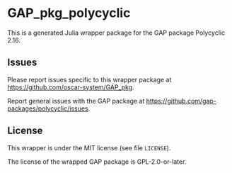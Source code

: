 # GAP_pkg_polycyclic

This is a generated Julia wrapper package for the GAP package Polycyclic 2.16.

## Issues

Please report issues specific to this wrapper package at <https://github.com/oscar-system/GAP_pkg>.

Report general issues with the GAP package at <https://github.com/gap-packages/polycyclic/issues>.

## License

This wrapper is under the MIT license (see file `LICENSE`).

The license of the wrapped GAP package is GPL-2.0-or-later.
